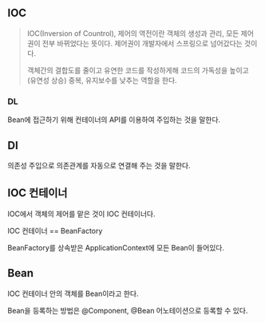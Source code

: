 ## IOC

> IOC(Inversion of Countrol), 제어의 역전이란 객체의 생성과 관리, 모든 제어권이 전부 바뀌었다는 뜻이다.
> 제어권이 개발자에서 스프링으로 넘어갔다는 것이다.
> 
> 객체간의 결합도를 줄이고 유연한 코드를 작성하게해 코드의 가독성을 높이고 (유연성 상승) 중복, 유지보수를 낮추는 역할을 한다.

### DL

Bean에 접근하기 위해 컨테이너의 API를 이용하여 주입하는 것을 말한다.

## DI

의존성 주입으로 의존관계를 자동으로 연결해 주는 것을 말한다.

## IOC 컨테이너

IOC에서 객체의 제어를 맡은 것이 IOC 컨테이너다.

IOC 컨테이너 == BeanFactory

BeanFactory를 상속받은 ApplicationContext에 모든 Bean이 들어있다.

## Bean

IOC 컨테이너 안의 객체를 Bean이라고 한다.

Bean을 등록하는 방법은 @Component, @Bean 어노테이션으로 등록할 수 있다.
